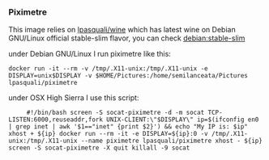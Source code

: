 ### Piximetre

This image relies on [lpasquali/wine](https://hub.docker.com/r/lpasquali/wine/) 
which has latest wine on Debian GNU/Linux official stable-slim flavor, you can check [debian:stable-slim](https://hub.docker.com/_/debian/)

under Debian GNU/Linux I run piximetre like this:

`
docker run -it --rm -v /tmp/.X11-unix:/tmp/.X11-unix -e DISPLAY=unix$DISPLAY -v $HOME/Pictures:/home/semilanceata/Pictures lpasquali/piximetre
`

under OSX High Sierra I use this script:

`     
#!/bin/bash
screen -S socat-piximetre -d -m socat TCP-LISTEN:6000,reuseaddr,fork UNIX-CLIENT:\"$DISPLAY\"
ip=$(ifconfig en0 | grep inet | awk '$1=="inet" {print $2}') && echo "My IP is: $ip"
xhost + ${ip}
docker run --rm -it -e DISPLAY=${ip}:0 -v /tmp/.X11-unix:/tmp/.X11-unix --name piximetre lpasquali/piximetre
xhost - ${ip}
screen -S socat-piximetre -X quit
killall -9 socat
`
